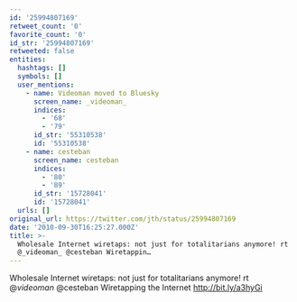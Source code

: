 ```yaml
---
id: '25994807169'
retweet_count: '0'
favorite_count: '0'
id_str: '25994807169'
retweeted: false
entities:
  hashtags: []
  symbols: []
  user_mentions:
    - name: Videoman moved to Bluesky
      screen_name: _videoman_
      indices:
        - '68'
        - '79'
      id_str: '55310538'
      id: '55310538'
    - name: cesteban
      screen_name: cesteban
      indices:
        - '80'
        - '89'
      id_str: '15728041'
      id: '15728041'
  urls: []
original_url: https://twitter.com/jth/status/25994807169
date: '2010-09-30T16:25:27.000Z'
title: >-
  Wholesale Internet wiretaps: not just for totalitarians anymore! rt
  @_videoman_ @cesteban Wiretappin…
---
```


Wholesale Internet wiretaps: not just for totalitarians anymore! rt @_videoman_ @cesteban Wiretapping the Internet http://bit.ly/a3hyGi